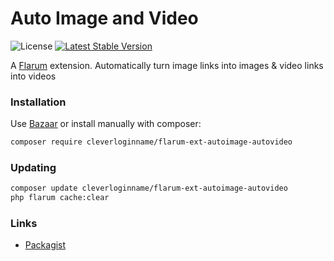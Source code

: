 # Auto Image and Video

![License](https://img.shields.io/badge/license-MIT-blue.svg) [![Latest Stable Version](https://img.shields.io/packagist/v/cleverloginname/flarum-ext-autoimage-autovideo.svg)](https://packagist.org/packages/cleverloginname/flarum-ext-autoimage-autovideo)

A [Flarum](http://flarum.org) extension. Automatically turn image links into images &amp; video links into videos

### Installation

Use [Bazaar](https://discuss.flarum.org/d/5151-flagrow-bazaar-the-extension-marketplace) or install manually with composer:

```sh
composer require cleverloginname/flarum-ext-autoimage-autovideo
```

### Updating

```sh
composer update cleverloginname/flarum-ext-autoimage-autovideo
php flarum cache:clear
```

### Links

- [Packagist](https://packagist.org/packages/cleverloginname/flarum-ext-autoimage-autovideo)

